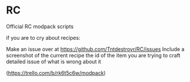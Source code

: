 # RC
Official RC modpack scripts



if you are to cry about recipes:

Make an issue over at https://github.com/Tntdestroyr/RC/issues
Include a screenshot of the current recipe
the id of the item you are trying to craft
detailed issue of what is wrong about it

(https://trello.com/b/rk6t5c6w/modpack)

